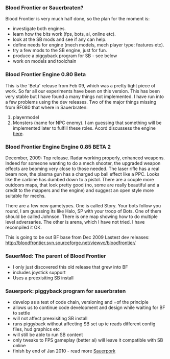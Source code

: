 ### Blood Frontier or Sauerbraten? ###
Blood Frontier is very much half done, so the plan for the moment is:
  * investigate both engines.
  * learn how the bits work (fps, bots, ai, online etc).
  * look at the SB mods and see if any can help.
  * define needs for engine (mech models, mech player type: features etc).
  * try a few mods to the SB engine, just for fun.
  * produce a piggyback program for SB - see below
  * work on models and toolchain
### Blood Frontier Engine 0.80 Beta ###
This is the 'Beta' release from Feb 09, which was a pretty tight piece of work. So far all our experiments have been on this version. This has been very stable but I have found a many things not implemented. I have run into a few problems using the dev releases.
Two of the major things missing from BF080 that where in Sauerbraten:
1. playermodel
2. Monsters (name for NPC enemy). I am guessing that something will be implemented later to fulfill these roles. Acord discussess the engine [here](http://www.blackboxbeta.net/blood-frontier-oss).
### Blood Frontier Engine Engine 0.85 BETA 2 ###
December, 2009: Top release. Radar working properly, enhanced weapons. Indeed for someone wanting to do a mech shooter, the upgraded weapon effects are beoming very close to those needed. The laser rifle has a real beam now, the plasma gun has a charged up ball effect like a PPC. Looks like the carbine has dumbed down to a pistol. There are a couple more outdoors maps, that look pretty good (no, some are really beautiful and a credit to the mappers and the engine) and suggest an open style more suitable for mechs.

There are a few new gametypes. One is called Story. Your bots follow you round, I am guessing its like Halo, SP with your troop of Bots. One of them should be called Johnson. There is one map showing how to do multiple level adversaries. The other is arena, which I have not tried. I have recompiled it OK.

This is going to be out BF base from Dec 2009
Lastest dev releases: http://bloodfrontier.svn.sourceforge.net/viewvc/bloodfrontier/
### SauerMod: The parent of Blood Frontier ###
  * I only just discovered this old release that grew into BF
  * includes joystick support
  * Uses a preexisiting SB install
### Sauerpork: piggyback program for sauerbraten ###
  * develop as a test of code chain, versioning and =of the principle
  * allows us to continue code development and design while waiting for BF to settle
  * will not affect preexisiting SB install
  * runs piggyback without affecting SB set up ie reads different config files, hud graphics etc
  * will still be able to run SB content
  * only tweaks to FPS gameplay (better ai) will leave it compatible with SB online
  * finish by end of Jan 2010 - read more [Sauerpork](Sauerpork.md)